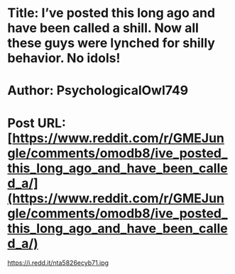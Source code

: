 # Title: I’ve posted this long ago and have been called a shill. Now all these guys were lynched for shilly behavior. No idols!
# Author: PsychologicalOwl749
# Post URL: [https://www.reddit.com/r/GMEJungle/comments/omodb8/ive_posted_this_long_ago_and_have_been_called_a/](https://www.reddit.com/r/GMEJungle/comments/omodb8/ive_posted_this_long_ago_and_have_been_called_a/)


https://i.redd.it/nta5826ecyb71.jpg